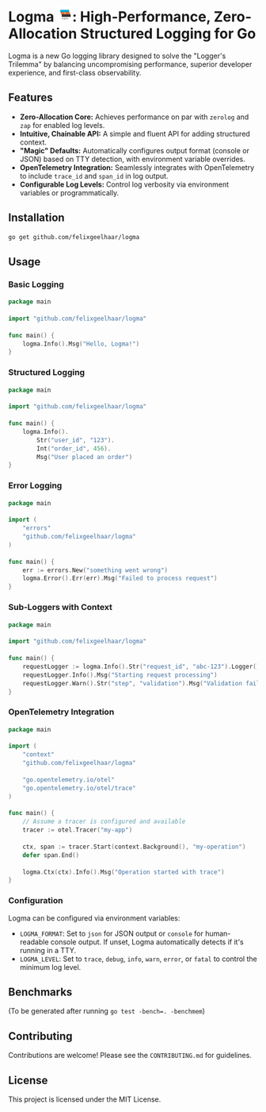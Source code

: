 # Logma <img src="logma_logo.svg" alt="Logma Logo" width="30" height="30">: High-Performance, Zero-Allocation Structured Logging for Go

Logma is a new Go logging library designed to solve the "Logger's Trilemma" by balancing uncompromising performance, superior developer experience, and first-class observability.

## Features

- **Zero-Allocation Core:** Achieves performance on par with `zerolog` and `zap` for enabled log levels.
- **Intuitive, Chainable API:** A simple and fluent API for adding structured context.
- **"Magic" Defaults:** Automatically configures output format (console or JSON) based on TTY detection, with environment variable overrides.
- **OpenTelemetry Integration:** Seamlessly integrates with OpenTelemetry to include `trace_id` and `span_id` in log output.
- **Configurable Log Levels:** Control log verbosity via environment variables or programmatically.

## Installation

```bash
go get github.com/felixgeelhaar/logma
```

## Usage

### Basic Logging

```go
package main

import "github.com/felixgeelhaar/logma"

func main() {
	logma.Info().Msg("Hello, Logma!")
}
```

### Structured Logging

```go
package main

import "github.com/felixgeelhaar/logma"

func main() {
	logma.Info().
		Str("user_id", "123").
		Int("order_id", 456).
		Msg("User placed an order")
}
```

### Error Logging

```go
package main

import (
	"errors"
	"github.com/felixgeelhaar/logma"
)

func main() {
	err := errors.New("something went wrong")
	logma.Error().Err(err).Msg("Failed to process request")
}
```

### Sub-Loggers with Context

```go
package main

import "github.com/felixgeelhaar/logma"

func main() {
	requestLogger := logma.Info().Str("request_id", "abc-123").Logger()
	requestLogger.Info().Msg("Starting request processing")
	requestLogger.Warn().Str("step", "validation").Msg("Validation failed")
}
```

### OpenTelemetry Integration

```go
package main

import (
	"context"
	"github.com/felixgeelhaar/logma"

	"go.opentelemetry.io/otel"
	"go.opentelemetry.io/otel/trace"
)

func main() {
	// Assume a tracer is configured and available
	tracer := otel.Tracer("my-app")

	ctx, span := tracer.Start(context.Background(), "my-operation")
	defer span.End()

	logma.Ctx(ctx).Info().Msg("Operation started with trace")
}
```

### Configuration

Logma can be configured via environment variables:

- `LOGMA_FORMAT`: Set to `json` for JSON output or `console` for human-readable console output. If unset, Logma automatically detects if it's running in a TTY.
- `LOGMA_LEVEL`: Set to `trace`, `debug`, `info`, `warn`, `error`, or `fatal` to control the minimum log level.

## Benchmarks

(To be generated after running `go test -bench=. -benchmem`)

## Contributing

Contributions are welcome! Please see the `CONTRIBUTING.md` for guidelines.

## License

This project is licensed under the MIT License.

